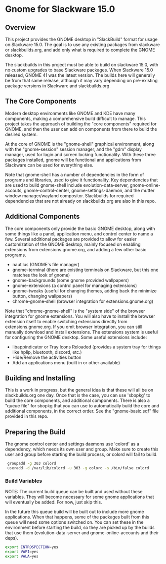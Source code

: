 # Gnome for Slackware 15.0
## Overview
This project provides the GNOME desktop in "SlackBuild" format for usage on Slackware 15.0. The goal is to use any existing packages from slackware or slackbuilds.org, and add only what is required to complete the GNOME desktop.

The slackbuilds in this project must be able to build on slackware 15.0, with no custom upgrades to base Slackware packages. When Slackware 15.0 released, GNOME 41 was the latest version. The builds here will generally be from that same release, although it may vary depending on pre-existing package versions in Slackware and slackbuilds.org.

## The Core Components
Modern desktop environments like GNOME and KDE have many components, making a comprehensive build difficult to manage. This project takes the approach of building the "core components" required for GNOME, and then the user can add on components from there to build the desired system.

At the core of GNOME is the "gnome-shell" graphical environment, along with the "gnome-session" session manager, and the "gdm" display manager, used for login and screen locking functionality. With these three packages installed, gnome will be functional and applications from Slackware can be used for everything else.

Note that gnome-shell has a number of dependencies in the form of programs and libraries, used to give it functionality. Key dependencies that are used to build gnome-shell include evolution-data-server, gnome-online-accouts, gnome-control-center, gnome-settings-daemon, and the mutter window manager/wayland compositor. Slackbuilds for required dependencies that are not already on slackbuilds.org are also in this repo.

## Additional Components
The core components only provide the basic GNOME desktop, along with some things like a panel, application menu, and control center to name a few. Several additional packages are provided to allow for easier customization of the GNOME desktop, mainly focused on enabling extensions from extensions.gnome.org, and adding a few other basic programs.
 - nautilus (GNOME's file manager)
 - gnome-terminal (there are existing terminals on Slackware, but this one matches the look of gnome)
 - gnome-backgrounds (some gnome provided wallpapers)
 - gnome-extensions (a control panel for managing extensions)
 - gnome-tweaks (useful for changing themes, adding back the minimize button, changing wallpapers)
 - chrome-gnome-shell (browser integration for extensions.gnome.org)

 Note that "chrome-gnome-shell" is the "system side" of the browser integration for gnome extensions. You will also have to install the browser extension itself to enable switching extensions directly from extensions.gnome.org. If you omit browser integration, you can still manually download and install extensions. The extensions system is useful for configuring the GNOME desktop. Some useful extensions include:
 - libappindicator or Tray Icons Reloaded (provides a system tray for things like hplip, bluetooth, discord, etc.)
 - Hide/Remove the activities button
 - Add an applications menu (built in or other available)

 ## Building and Installing
 This is a work in progress, but the general idea is that these will all be on slackbuilds.org one day. Once that is the case, you can use 'sbopkg' to build the core components, and additional components. There is also a "queue file" for sbopkg that you can use to automatically build the core and additional components, in the correct order. See the "gnome-basic.sqf" file provided in this repo.

## Preparing the Build
The gnome control center and settings daemons use 'colord' as a dependency, which needs its own user and group. Make sure to create this user and group before starting the build process, or colord will fail to build.
```bash
 groupadd -g 303 colord
 useradd -d /var/lib/colord -u 303 -g colord -s /bin/false colord
```

### Build Variables
NOTE: The current build queue can be built and used without these variables. They will become necessary for some gnome applications that will eventually be added. For now, just skip this.

In the future this queue build will be built out to include more gnome applications. When that happens, some of the packages built from this queue will need some options switched on. You can set these in the environment before starting the build, so they are picked up by the builds that use them (evolution-data-server and gnome-online-accounts and their deps).
```bash
export INTROSPECTION=yes
export VAPI=yes
export VALA=yes
```
